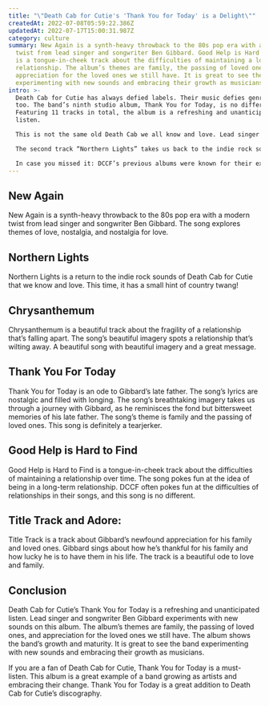 ```yaml
---
title: "\"Death Cab for Cutie's 'Thank You for Today' is a Delight\""
createdAt: 2022-07-08T05:59:22.386Z
updatedAt: 2022-07-17T15:00:31.987Z
category: culture
summary: New Again is a synth-heavy throwback to the 80s pop era with a modern
  twist from lead singer and songwriter Ben Gibbard. Good Help is Hard to Find
  is a tongue-in-cheek track about the difficulties of maintaining a long-term
  relationship. The album’s themes are family, the passing of loved ones, and
  appreciation for the loved ones we still have. It is great to see the band
  experimenting with new sounds and embracing their growth as musicians.
intro: >-
  Death Cab for Cutie has always defied labels. Their music defies genres,
  too. The band’s ninth studio album, Thank You for Today, is no different.
  Featuring 11 tracks in total, the album is a refreshing and unanticipated
  listen.

  This is not the same old Death Cab we all know and love. Lead singer and songwriter Ben Gibbard experiments with new sounds on this album. The opening track “New Again” is a synth-heavy throwback to the 80s pop era with a modern twist from lead singer and songwriter Ben Gibbard.

  The second track “Northern Lights” takes us back to the indie rock sounds of Death Cab For Cutie that we know and love. This time, it has a small hint of country twang! 

  In case you missed it: DCCF’s previous albums were known for their experimental sounds that strayed away from the usual indie rock we all know them for. The band’s eighth studio album, Transatlanticism (read our review of Transatlanticism here), featured experimental jazz songs like “Tiny Vessels” and “A Lack of Transparency”; their tenth studio album, Kintsugi (read our review of Kintsugi here), was largely made up of acoustic songs like “You above All Else” and “Everything’s Alright Forever”; and their eleventh studio album, Thank You For
---
```


## New Again

New Again is a synth-heavy throwback to the 80s pop era with a modern twist from lead singer and songwriter Ben Gibbard. The song explores themes of love, nostalgia, and nostalgia for love.

## Northern Lights

Northern Lights is a return to the indie rock sounds of Death Cab for Cutie that we know and love. This time, it has a small hint of country twang!

## Chrysanthemum

Chrysanthemum is a beautiful track about the fragility of a relationship that’s falling apart. 
The song’s beautiful imagery spots a relationship that’s wilting away.
A beautiful song with beautiful imagery and a great message.

## Thank You For Today

Thank You for Today is an ode to Gibbard’s late father. The song’s lyrics are nostalgic and filled with longing. The song’s breathtaking imagery takes us through a journey with Gibbard, as he reminisces the fond but bittersweet memories of his late father. 
The song’s theme is family and the passing of loved ones. This song is definitely a tearjerker.

## Good Help is Hard to Find

Good Help is Hard to Find is a tongue-in-cheek track about the difficulties of maintaining a relationship over time. The song pokes fun at the idea of being in a long-term relationship.
DCCF often pokes fun at the difficulties of relationships in their songs, and this song is no different.

## Title Track and Adore:

Title Track is a track about Gibbard’s newfound appreciation for his family and loved ones. Gibbard sings about how he’s thankful for his family and how lucky he is to have them in his life. 
The track is a beautiful ode to love and family.

## 

## Conclusion

Death Cab for Cutie’s Thank You for Today is a refreshing and unanticipated listen. Lead singer and songwriter Ben Gibbard experiments with new sounds on this album. The album’s themes are family, the passing of loved ones, and appreciation for the loved ones we still have. The album shows the band’s growth and maturity. It is great to see the band experimenting with new sounds and embracing their growth as musicians.

If you are a fan of Death Cab for Cutie, Thank You for Today is a must-listen. This album is a great example of a band growing as artists and embracing their change. Thank You for Today is a great addition to Death Cab for Cutie’s discography.
